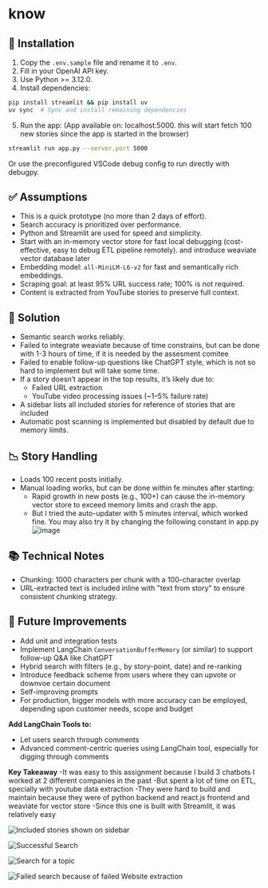 ﻿# know

## 🚀 Installation

1. Copy the `.env.sample` file and rename it to `.env`.
2. Fill in your OpenAI API key.
3. Use Python >= 3.12.0.
4. Install dependencies:

```bash
pip install streamlit && pip install uv
uv sync  # Sync and install remaining dependencies
```

5. Run the app: (App available on:  localhost:5000. this will start fetch 100 new stories since the app is started in the browser)

```bash
streamlit run app.py --server.port 5000
```

Or use the preconfigured VSCode debug config to run directly with debugpy.

## ✅ Assumptions

- This is a quick prototype (no more than 2 days of effort).
- Search accuracy is prioritized over performance.
- Python and Streamlit are used for speed and simplicity.
- Start with an in-memory vector store for fast local debugging  (cost-effective, easy to debug ETL pipeline remotely). and introduce weaviate vector database later
- Embedding model: `all-MiniLM-L6-v2` for fast and semantically rich embeddings.
- Scraping goal: at least 95% URL success rate; 100% is not required.
- Content is extracted from YouTube stories to preserve full context.


## 🧠 Solution

- Semantic search works reliably.
- Failed to integrate weaviate because of time constrains, but can be done with 1-3 hours of time, if it is needed by the assesment comitee
- Failed to enable follow-up questions like ChatGPT style, which is not so hard to implement but will take some time.
- If a story doesn’t appear in the top results, it’s likely due to:
    - Failed URL extraction
    - YouTube video processing issues (~1–5% failure rate)
- A sidebar lists all included stories for reference of stories that are included
- Automatic post scanning is implemented but disabled by default due to memory limits.


## 📉 Story Handling

- Loads 100 recent posts initially.
- Manual loading works, but can be done within fe minutes after starting:
    - Rapid growth in new posts (e.g., 100+) can cause the in-memory vector store to exceed memory limits and crash the app.
    - But I tried the auto-updater with 5 minutes interval, which worked fine. You may also try it by changing the following constant in app.py
![image](https://github.com/user-attachments/assets/7e940561-7faf-4bea-9cf1-bef5c5266762)



## 📚 Technical Notes

- Chunking: 1000 characters per chunk with a 100-character overlap
- URL-extracted text is included inline with "text from story" to ensure consistent chunking strategy.


## 🔧 Future Improvements

- Add unit and integration tests
- Implement LangChain `ConversationBufferMemory` (or similar) to support follow-up Q\&A like ChatGPT
- Hybrid search with filters (e.g., by story-point, date) and re-ranking
- Introduce feedback scheme from users where they can upvote or downvoe certain document
- Self-improving prompts
- For production, bigger models with more accuracy can be employed, depending upon customer needs, scope and budget

**Add LangChain Tools to:**

- Let users search through comments
- Advanced comment-centric queries using LangChain tool, especially for digging through comments

**Key Takeaway**
    -It was easy to this assignment because I build 3 chatbots I worked at 2 different companies in the past
    -But spent a lot of time on ETL, specially with youtube data extraction
    -They were hard to build and maintain because they were of python backend and react.js frontend and weaviate for vector store
    -Since this one is built with Streamlit, it was relatively easy


![Included stories shown on sidebar](https://github.com/user-attachments/assets/be81e28a-5803-46ec-a280-78daa485f984)


![Successful Search](https://github.com/user-attachments/assets/f94f398e-10c9-406b-9ce1-c2442a753dae)

![Search for a topic](https://github.com/user-attachments/assets/db43175b-efdd-46f5-a850-df0a8a032d23)

![Failed search because of failed Website extraction](https://github.com/user-attachments/assets/fab8b275-146f-43f3-a330-b9845940f804)






